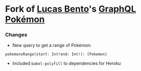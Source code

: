 # Fork of [Lucas Bento](https://github.com/lucasbento)'s [GraphQL Pokémon](https://github.com/lucasbento/graphql-pokemon/)
### Changes
* New query to get a range of Pokémon: 
```
pokemonsRange(start: Int!end: Int!): [Pokemon]
```
* Included `babel-polyfill` to dependencies for Heroku